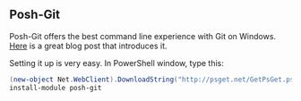 ## Posh-Git

Posh-Git offers the best command line experience with Git on Windows. [Here](http://haacked.com/archive/2011/12/13/better-git-with-powershell.aspx) is a great blog post that introduces it.  

Setting it up is very easy. In PowerShell window, type this:  

```powershell
(new-object Net.WebClient).DownloadString("http://psget.net/GetPsGet.ps1") | iex
install-module posh-git
```